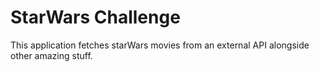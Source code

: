 # StarWars Challenge
This application fetches starWars movies from an external API alongside other amazing stuff.

